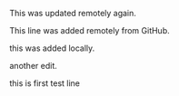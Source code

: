 This was updated remotely again.

This line was added remotely from GitHub.

this was added locally.

another  edit.



this is first test line